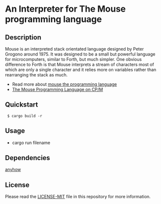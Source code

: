 # An Interpreter for The Mouse programming language

## Description

   Mouse is an interpreted stack orientated language designed by Peter Grogono around 1975.
   It was designed to be a small but powerful language for microcomputers, similar to Forth,
   but much simpler. One obvious difference to Forth is that Mouse interprets a stream of characters
   most of which are only a single character and it relies more on variables rather than rearranging
   the stack as much.

   - Read more about [mouse the programming language](https://en.wikipedia.org/wiki/Mouse_(programming_language))
   - [The Mouse Programming Language on CP/M](https://techtinkering.com/articles/the-mouse-programming-language-on-cpm/)

## Quickstart

```console
 $ cargo build -r
```

## Usage
 - cargo run filename

## Dependencies
 [anyhow](https://crates.io/crates/anyhow)

## License
Please read the [LICENSE-MIT](https://github.com/ErgeibiMed/mouse_lang_interpreter/blob/main/LICENSE.txt) file in this repository for more information.
